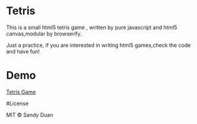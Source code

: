 # Tetris

This is a small html5 tetris game , written by pure javascript and html5 canvas,modular by browserify.

Just a practice, if  you are interested in writing html5 games,check the code and have fun!


# Demo

[Tetris Game](http:///CS362-TheCDC.github.io/Tetris/)


#License

MIT © Sandy Duan

